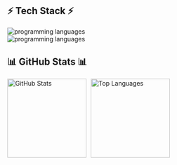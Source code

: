 <h2>⚡ Tech Stack ⚡</h2>

<div>
    <img src="https://skillicons.dev/icons?i=linux,html,css,tailwind,js,ts,react,vite,nodejs,express,postgres,mongodb,vercel" alt="programming languages" />
    <br>
    <img src="https://skillicons.dev/icons?i=c,cpp,python,rust" alt="programming languages" />
</div>

<h2>📊 GitHub Stats 📊</h2>

<div style="display: flex; flex-direction:row; justify-content: left; align-items: left; width: 100%; text-align: left; gap: 10px;">
  <img src="https://github-readme-stats.vercel.app/api?username=Vishv04&show_icons=true&theme=tokyonight" 
       alt="GitHub Stats" height="180px" />
  <img src="https://github-readme-stats.vercel.app/api/top-langs/?username=Vishv04&layout=compact&theme=tokyonight" 
       alt="Top Languages" height="180px" />
</div>

